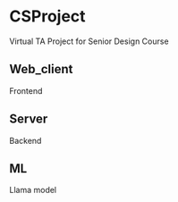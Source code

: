 # CSProject
Virtual TA Project for Senior Design Course

## Web_client
Frontend

## Server
Backend

## ML
Llama model
